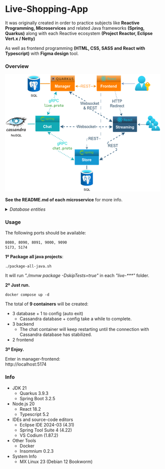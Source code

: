 # Live-Shopping-App

It was originally created in order to practice subjects like **Reactive Programming, Microservices** and related Java frameworks **(Spring, Quarkus)** along with each Reactive ecosystem **(Project Reactor, Eclipse Vert.x / Netty)**

As well as frontend programming **(HTML, CSS, SASS and React with Typescript)** with **Figma design** tool.
### Overview
![SegmentLocal](readme_files/overview-live-shopping.png "draw.io diagram")

**See the README.md of each microservice** for more info.

<details>
<summary><i>Database entities</i></summary>

![SegmentLocal](readme_files/overview-relations-live-shopping.png "draw.io diagram")

</details>

### Usage
The following ports should be available:
```
8080, 8090, 8091, 9000, 9090
5173, 5174
```
**1º Package all java projects**:
```shell script
./package-all-java.sh
```
It will run _"./mvnw package -DskipTests=true"_ in each _"live-***"_ folder.

**2º Just run.**
```shell script
docker compose up -d
```
The total of **9 containers** will be created:
- 3 database + 1 to config (auto exit)
  - Cassandra database + config take a while to complete.
- 3 backend
  - The chat container will keep restarting until the connection with Cassandra database has stabilized.
- 2 frontend

**3º Enjoy.**

Enter in manager-frontend: <br>
http://localhost:5174

</details>

### Info
- JDK 21
  - Quarkus 3.9.3
  - Spring Boot 3.2.5
- Node.js 20
  - React 18.2
  - Typescript 5.2
- IDEs and source-code editors
  - Eclipse IDE 2024-03 (4.31)
  - Spring Tool Suite 4 (4.22)
  - VS Codium (1.87.2)
- Other Tools
  - Docker
  - Insomnium 0.2.3
- System Info
  - MX Linux 23 (Debian 12 Bookworm)
